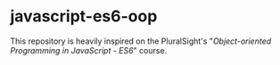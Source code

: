 # javascript-es6-oop

This repository is heavily inspired on the PluralSight's "*Object-oriented Programming in JavaScript - ES6*" course.
